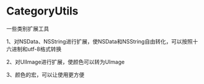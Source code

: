 # CategoryUtils
一些类别扩展工具

1、对NSData、NSString进行扩展，使NSData和NSString自由转化，可以按照十六进制和utf-8格式转换

2、对UIImage进行扩展，使颜色可以转为UImage

3、颜色的宏，可以让使用更方便
